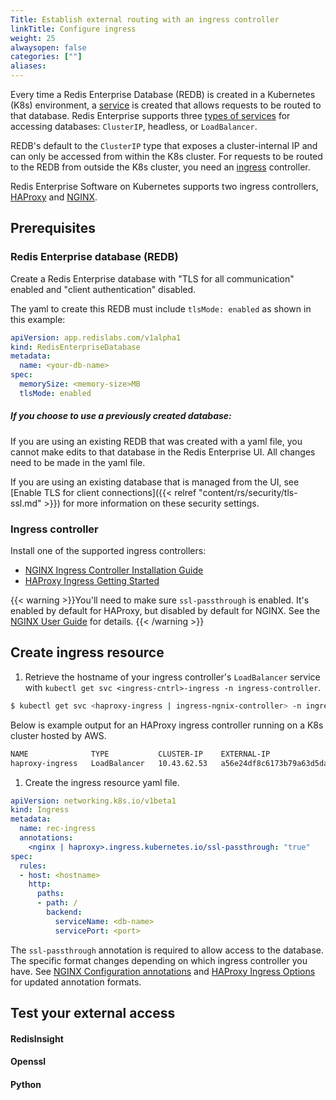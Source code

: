 ```yaml
---
Title: Establish external routing with an ingress controller
linkTitle: Configure ingress
weight: 25
alwaysopen: false
categories: [""]
aliases: 
---
```


Every time a Redis Enterprise Database (REDB) is created in a Kubernetes (K8s) environment, a [service](https://kubernetes.io/docs/concepts/services-networking/service/) is created that allows requests to be routed to that database. Redis Enterprise supports three [types of services](https://kubernetes.io/docs/concepts/services-networking/service/#publishing-services-service-types) for accessing databases: `ClusterIP`, headless, or `LoadBalancer`.

REDB's default to the `ClusterIP` type that exposes a cluster-internal IP and can only be accessed from within the K8s cluster. For requests to be routed to the REDB from outside the K8s cluster, you need an [ingress](https://kubernetes.io/docs/concepts/services-networking/ingress/) controller.

Redis Enterprise Software on Kubernetes supports two ingress controllers, [HAProxy](https://haproxy-ingress.github.io/) and [NGINX](https://kubernetes.github.io/ingress-nginx/).

## Prerequisites

### Redis Enterprise database (REDB)

Create a Redis Enterprise database with "TLS for all communication" enabled and "client authentication" disabled.

The yaml to create this REDB must include `tlsMode: enabled` as shown in this example:

```yaml
apiVersion: app.redislabs.com/v1alpha1
kind: RedisEnterpriseDatabase
metadata:
  name: <your-db-name>
spec:
  memorySize: <memory-size>MB
  tlsMode: enabled
```

##### If you choose to use a previously created database: 

If you are using an existing REDB that was created with a yaml file, you cannot make edits to that database in the Redis Enterprise UI. All changes need to be made in the yaml file.

If you are using an existing database that is managed from the UI, see [Enable TLS for client connections]({{< relref "content/rs/security/tls-ssl.md" >}}) for more information on these security settings.

### Ingress controller

Install one of the supported ingress controllers:

- [NGINX Ingress Controller Installation Guide](https://kubernetes.github.io/ingress-nginx/deploy/)
- [HAProxy Ingress Getting Started](https://haproxy-ingress.github.io/docs/getting-started/)

{{< warning >}}You'll need to make sure `ssl-passthrough` is enabled. It's enabled by default for HAProxy, but disabled by default for NGINX. See the [NGINX User Guide](https://kubernetes.github.io/ingress-nginx/user-guide/tls/#ssl-passthrough) for details. {{< /warning >}}


## Create ingress resource

1. Retrieve the hostname of your ingress controller's `LoadBalancer` service with `kubectl get svc <ingress-cntrl>-ingress -n ingress-controller`.

```bash
$ kubectl get svc <haproxy-ingress | ingress-ngnix-controller> -n ingress-controller
```

Below is example output for an HAProxy ingress controller running on a K8s cluster hosted by AWS.

```bash
NAME              TYPE           CLUSTER-IP    EXTERNAL-IP                                                              PORT(S)                                      AGE
haproxy-ingress   LoadBalancer   10.43.62.53   a56e24df8c6173b79a63d5da54fd9cff-676486416.us-east-1.elb.amazonaws.com   80:30610/TCP,443:31597/TCP   21m
```
 

1. Create the ingress resource yaml file.

```yaml
apiVersion: networking.k8s.io/v1beta1
kind: Ingress
metadata:
  name: rec-ingress
  annotations:
    <nginx | haproxy>.ingress.kubernetes.io/ssl-passthrough: "true"
spec:
  rules:
  - host: <hostname>
    http:
      paths:
      - path: /
        backend:
          serviceName: <db-name>
          servicePort: <port>
```

The `ssl-passthrough` annotation is required to allow access to the database. The specific format changes depending on which ingress controller you have. See [NGINX Configuration annotations](https://kubernetes.github.io/ingress-nginx/user-guide/nginx-configuration/annotations/) and [HAProxy Ingress Options](https://www.haproxy.com/documentation/kubernetes/latest/configuration/ingress/) for updated annotation formats.

## Test your external access

#### RedisInsight

#### Openssl

#### Python